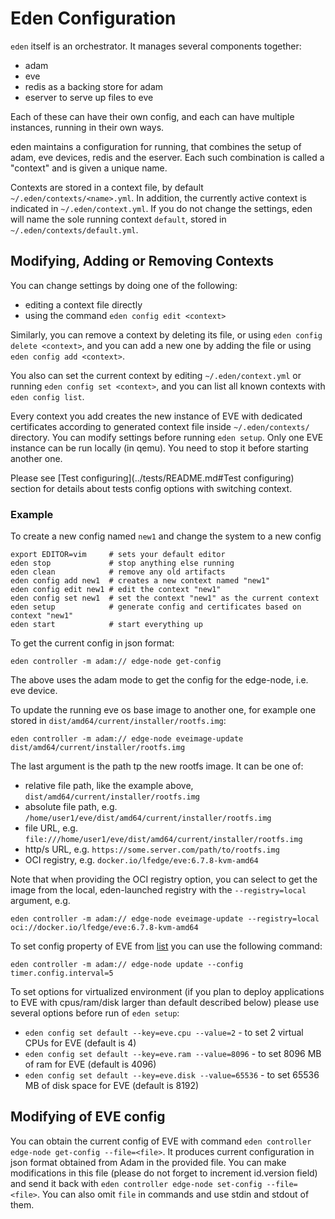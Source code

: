# Eden Configuration

`eden` itself is an orchestrator. It manages several components together:

* adam
* eve
* redis as a backing store for adam
* eserver to serve up files to eve

Each of these can have their own config, and each can have multiple instances, running in their own ways.

eden maintains a configuration for running, that combines the setup of adam, eve devices, redis and the eserver. Each such
combination is called a "context" and is given a unique name.

Contexts are stored in a context file, by default `~/.eden/contexts/<name>.yml`. In addition, the currently active context
is indicated in `~/.eden/context.yml`. If you do not change the settings, eden will name the sole running context `default`,
stored in `~/.eden/contexts/default.yml`.

## Modifying, Adding or Removing Contexts

You can change settings by doing one of the following:

* editing a context file directly
* using the command `eden config edit <context>`

Similarly, you can remove a context by deleting its file, or using `eden config delete <context>`, and you can add a new one
by adding the file or using `eden config add <context>`.

You also can set the current context by editing `~/.eden/context.yml` or running `eden config set <context>`, and you can
list all known contexts with `eden config list`.

Every context you add creates the new instance of EVE with dedicated certificates
according to generated context file inside `~/.eden/contexts/` directory.
You can modify settings before running `eden setup`. Only one EVE instance can be run locally (in qemu). You need to stop it before starting another one.

Please see [Test configuring](../tests/README.md#Test configuring) section for details about tests config options with switching context.

### Example

To create a new config named `new1` and change the system to a new config

```console
export EDITOR=vim     # sets your default editor
eden stop             # stop anything else running
eden clean            # remove any old artifacts
eden config add new1  # creates a new context named "new1"
eden config edit new1 # edit the context "new1"
eden config set new1  # set the context "new1" as the current context
eden setup            # generate config and certificates based on context "new1"
eden start            # start everything up
```

To get the current config in json format:

```console
eden controller -m adam:// edge-node get-config
```

The above uses the adam mode to get the config for the edge-node, i.e. eve device.

To update the running eve os base image to another one, for example one stored in `dist/amd64/current/installer/rootfs.img`:

```console
eden controller -m adam:// edge-node eveimage-update dist/amd64/current/installer/rootfs.img
```

The last argument is the path tp the new rootfs image. It can be one of:

* relative file path, like the example above, `dist/amd64/current/installer/rootfs.img`
* absolute file path, e.g. `/home/user1/eve/dist/amd64/current/installer/rootfs.img`
* file URL, e.g. `file:///home/user1/eve/dist/amd64/current/installer/rootfs.img`
* http/s URL, e.g. `https://some.server.com/path/to/rootfs.img`
* OCI registry, e.g. `docker.io/lfedge/eve:6.7.8-kvm-amd64`

Note that when providing the OCI registry option, you can select to get the image from the local, eden-launched registry with
the `--registry=local` argument, e.g.

```console
eden controller -m adam:// edge-node eveimage-update --registry=local oci://docker.io/lfedge/eve:6.7.8-kvm-amd64
```

To set config property of EVE from [list](https://github.com/lf-edge/eve/blob/master/docs/CONFIG-PROPERTIES.md) you
can use the following command:

```console
eden controller -m adam:// edge-node update --config timer.config.interval=5
```

To set options for virtualized environment (if you plan to deploy applications to EVE with cpus/ram/disk larger than
default described below) please use several options before run of `eden setup`:

* `eden config set default --key=eve.cpu --value=2` - to set 2 virtual CPUs for EVE (default is 4)
* `eden config set default --key=eve.ram --value=8096` - to set 8096 MB of ram for EVE (default is 4096)
* `eden config set default --key=eve.disk --value=65536` - to set 65536 MB of disk space for EVE (default is 8192)

## Modifying of EVE config

You can obtain the current config of EVE with command `eden controller edge-node get-config --file=<file>`.
It produces current configuration in json format obtained from Adam in the provided file.
You can make modifications in this file (please do not forget to increment id.version field) and send it back with
`eden controller edge-node set-config --file=<file>`. You can also omit `file` in commands and use stdin and stdout
of them.
